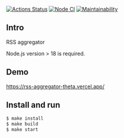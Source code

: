 
[![Actions Status](https://github.com/NatashaElistratova/frontend-project-11/workflows/hexlet-check/badge.svg)](https://github.com/NatashaElistratova/frontend-project-11/actions)
[![Node CI](https://github.com/NatashaElistratova/frontend-project-11/actions/workflows/nodejs.yml/badge.svg)](https://github.com/NatashaElistratova/frontend-project-11/actions)
[![Maintainability](https://api.codeclimate.com/v1/badges/998393db545166afb13e/maintainability)](https://codeclimate.com/github/NatashaElistratova/frontend-project-11/maintainability)

## Intro
RSS aggregator

Node.js version > 18  is required.
## Demo
https://rss-aggregator-theta.vercel.app/

## Install and run

```bash
$ make install
$ make build
$ make start
```
